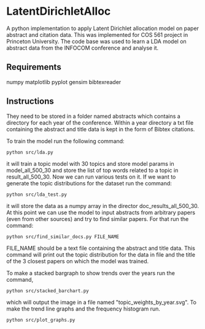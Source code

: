 # LatentDirichletAlloc
A python implementation to apply Latent Dirichlet allocation model on paper abstract and citation data.
This was implemented for COS 561 project in Princeton University.
The code base was used to learn a LDA model on abstract data from the INFOCOM conference and analyse it.

## Requirements
numpy
matplotlib
pyplot
gensim
bibtexreader

## Instructions

They need to be stored in a folder named abstracts which contains a directory for each year of the conference.
Within a year directory a txt file containing the abstract and title data is kept in the form of Bibtex citations.

To train the model run the following command:
```
python src/lda.py
 ```
it will train a topic model with 30 topics and store model params in model_all_500_30 and store the list of top words
related to a topic in result_all_500_30. Now we can run various tests on it. If we want to generate the topic distributions
for the dataset run the command:
```
python src/lda_test.py
 ```
it will store the data as a numpy array in the director doc_results_all_500_30. At this point we can use the model to input
abstracts from arbitrary papers (even from other sources) and try to find similar papers. For that run the command:
```
python src/find_similar_docs.py FILE_NAME
 ```
 FILE_NAME should be a text file containing the abstract and title data. This command will print out the topic distribution
 for the data in file and the title of the 3 closest papers on which the model was trained.

To make a stacked bargraph to show trends over the years run the command,
```
python src/stacked_barchart.py
 ```
which will output the image in a file named "topic_weights_by_year.svg". To make the trend line graphs and the frequency histogram run.
```
python src/plot_graphs.py
 ```
